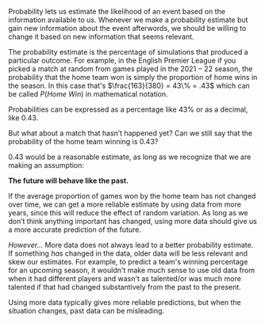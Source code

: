 Probability lets us estimate the likelihood of an event based on the information available to us. Whenever we make a probability estimate but gain new information about the event afterwords, we should be willing to change it based on new information that seems relevant. 

The probability estimate is the percentage of simulations that produced a particular outcome. For example, in the English Premier League if you picked a match at random from games played in the $2021 - 22$ season, the probability that the home team won is simply the proportion of home wins in the season. In this case that's $\frac{163}{380} = 43\% = .43$ which can be called $P(Home\:Win)$ in mathematical notation.

Probabilities can be expressed as a percentage like $43\%$ or as a decimal, like $0.43$.

But what about a match that hasn’t happened yet? Can we still say that the probability of the home team winning is $0.43$?

$0.43$ would be a reasonable estimate, as long as we recognize that we are making an assumption:

**The future will behave like the past.**

If the average proportion of games won by the home team has not changed over time, we can get a more reliable estimate by using data from more years, since this will reduce the effect of random variation. As long as we don’t think anything important has changed, using more data should give us a more accurate prediction of the future. 

_However..._
More data does not always lead to a better probability estimate. If something _has_ changed in the data, older data will be less relevant and skew our estimates. For example, to predict a team's winning percentage for an upcoming season, it wouldn't make much sense to use old data from when it had different players and wasn't as talented/or was much more talented if that had changed substantively from the past to the present.

Using more data typically gives more reliable predictions, but when the situation changes, past data can be misleading.